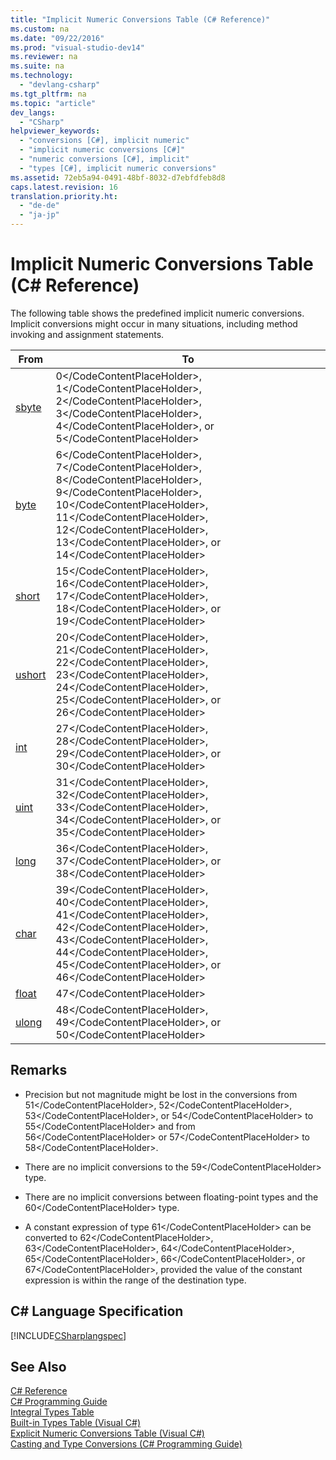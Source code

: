 ```yaml
---
title: "Implicit Numeric Conversions Table (C# Reference)"
ms.custom: na
ms.date: "09/22/2016"
ms.prod: "visual-studio-dev14"
ms.reviewer: na
ms.suite: na
ms.technology: 
  - "devlang-csharp"
ms.tgt_pltfrm: na
ms.topic: "article"
dev_langs: 
  - "CSharp"
helpviewer_keywords: 
  - "conversions [C#], implicit numeric"
  - "implicit numeric conversions [C#]"
  - "numeric conversions [C#], implicit"
  - "types [C#], implicit numeric conversions"
ms.assetid: 72eb5a94-0491-48bf-8032-d7ebfdfeb8d8
caps.latest.revision: 16
translation.priority.ht: 
  - "de-de"
  - "ja-jp"
---
```

# Implicit Numeric Conversions Table (C# Reference)
The following table shows the predefined implicit numeric conversions. Implicit conversions might occur in many situations, including method invoking and assignment statements.  
  
|From|To|  
|----------|--------|  
|[sbyte](../vs140/sbyte--csharp-reference-.md)|<CodeContentPlaceHolder>0\</CodeContentPlaceHolder>, <CodeContentPlaceHolder>1\</CodeContentPlaceHolder>, <CodeContentPlaceHolder>2\</CodeContentPlaceHolder>, <CodeContentPlaceHolder>3\</CodeContentPlaceHolder>, <CodeContentPlaceHolder>4\</CodeContentPlaceHolder>, or <CodeContentPlaceHolder>5\</CodeContentPlaceHolder>|  
|[byte](../vs140/byte--csharp-reference-.md)|<CodeContentPlaceHolder>6\</CodeContentPlaceHolder>, <CodeContentPlaceHolder>7\</CodeContentPlaceHolder>, <CodeContentPlaceHolder>8\</CodeContentPlaceHolder>, <CodeContentPlaceHolder>9\</CodeContentPlaceHolder>, <CodeContentPlaceHolder>10\</CodeContentPlaceHolder>, <CodeContentPlaceHolder>11\</CodeContentPlaceHolder>, <CodeContentPlaceHolder>12\</CodeContentPlaceHolder>, <CodeContentPlaceHolder>13\</CodeContentPlaceHolder>, or <CodeContentPlaceHolder>14\</CodeContentPlaceHolder>|  
|[short](../vs140/short--csharp-reference-.md)|<CodeContentPlaceHolder>15\</CodeContentPlaceHolder>, <CodeContentPlaceHolder>16\</CodeContentPlaceHolder>, <CodeContentPlaceHolder>17\</CodeContentPlaceHolder>, <CodeContentPlaceHolder>18\</CodeContentPlaceHolder>, or <CodeContentPlaceHolder>19\</CodeContentPlaceHolder>|  
|[ushort](../vs140/ushort--csharp-reference-.md)|<CodeContentPlaceHolder>20\</CodeContentPlaceHolder>, <CodeContentPlaceHolder>21\</CodeContentPlaceHolder>, <CodeContentPlaceHolder>22\</CodeContentPlaceHolder>, <CodeContentPlaceHolder>23\</CodeContentPlaceHolder>, <CodeContentPlaceHolder>24\</CodeContentPlaceHolder>, <CodeContentPlaceHolder>25\</CodeContentPlaceHolder>, or <CodeContentPlaceHolder>26\</CodeContentPlaceHolder>|  
|[int](../vs140/int--csharp-reference-.md)|<CodeContentPlaceHolder>27\</CodeContentPlaceHolder>, <CodeContentPlaceHolder>28\</CodeContentPlaceHolder>, <CodeContentPlaceHolder>29\</CodeContentPlaceHolder>, or <CodeContentPlaceHolder>30\</CodeContentPlaceHolder>|  
|[uint](../vs140/uint--csharp-reference-.md)|<CodeContentPlaceHolder>31\</CodeContentPlaceHolder>, <CodeContentPlaceHolder>32\</CodeContentPlaceHolder>, <CodeContentPlaceHolder>33\</CodeContentPlaceHolder>, <CodeContentPlaceHolder>34\</CodeContentPlaceHolder>, or <CodeContentPlaceHolder>35\</CodeContentPlaceHolder>|  
|[long](../vs140/long--csharp-reference-.md)|<CodeContentPlaceHolder>36\</CodeContentPlaceHolder>, <CodeContentPlaceHolder>37\</CodeContentPlaceHolder>, or <CodeContentPlaceHolder>38\</CodeContentPlaceHolder>|  
|[char](../vs140/char--csharp-reference-.md)|<CodeContentPlaceHolder>39\</CodeContentPlaceHolder>, <CodeContentPlaceHolder>40\</CodeContentPlaceHolder>, <CodeContentPlaceHolder>41\</CodeContentPlaceHolder>, <CodeContentPlaceHolder>42\</CodeContentPlaceHolder>, <CodeContentPlaceHolder>43\</CodeContentPlaceHolder>, <CodeContentPlaceHolder>44\</CodeContentPlaceHolder>, <CodeContentPlaceHolder>45\</CodeContentPlaceHolder>, or <CodeContentPlaceHolder>46\</CodeContentPlaceHolder>|  
|[float](../vs140/float--csharp-reference-.md)|<CodeContentPlaceHolder>47\</CodeContentPlaceHolder>|  
|[ulong](../vs140/ulong--csharp-reference-.md)|<CodeContentPlaceHolder>48\</CodeContentPlaceHolder>, <CodeContentPlaceHolder>49\</CodeContentPlaceHolder>, or <CodeContentPlaceHolder>50\</CodeContentPlaceHolder>|  
  
## Remarks  
  
-   Precision but not magnitude might be lost in the conversions from <CodeContentPlaceHolder>51\</CodeContentPlaceHolder>, <CodeContentPlaceHolder>52\</CodeContentPlaceHolder>,  <CodeContentPlaceHolder>53\</CodeContentPlaceHolder>, or <CodeContentPlaceHolder>54\</CodeContentPlaceHolder> to <CodeContentPlaceHolder>55\</CodeContentPlaceHolder> and from <CodeContentPlaceHolder>56\</CodeContentPlaceHolder> or <CodeContentPlaceHolder>57\</CodeContentPlaceHolder> to <CodeContentPlaceHolder>58\</CodeContentPlaceHolder>.  
  
-   There are no implicit conversions to the <CodeContentPlaceHolder>59\</CodeContentPlaceHolder> type.  
  
-   There are no implicit conversions between floating-point types and the <CodeContentPlaceHolder>60\</CodeContentPlaceHolder> type.  
  
-   A constant expression of type <CodeContentPlaceHolder>61\</CodeContentPlaceHolder> can be converted to <CodeContentPlaceHolder>62\</CodeContentPlaceHolder>, <CodeContentPlaceHolder>63\</CodeContentPlaceHolder>, <CodeContentPlaceHolder>64\</CodeContentPlaceHolder>, <CodeContentPlaceHolder>65\</CodeContentPlaceHolder>, <CodeContentPlaceHolder>66\</CodeContentPlaceHolder>, or <CodeContentPlaceHolder>67\</CodeContentPlaceHolder>, provided the value of the constant expression is within the range of the destination type.  
  
## C# Language Specification  
 [!INCLUDE[CSharplangspec](../vs140/includes/csharplangspec_md.md)]  
  
## See Also  
 [C# Reference](../vs140/csharp-reference.md)   
 [C# Programming Guide](../vs140/csharp-programming-guide.md)   
 [Integral Types Table](../vs140/integral-types-table--csharp-reference-.md)   
 [Built-in Types Table (Visual C#)](../vs140/built-in-types-table--csharp-reference-.md)   
 [Explicit Numeric Conversions Table (Visual C#)](../vs140/explicit-numeric-conversions-table--csharp-reference-.md)   
 [Casting and Type Conversions (C# Programming Guide)](../vs140/casting-and-type-conversions--csharp-programming-guide-.md)